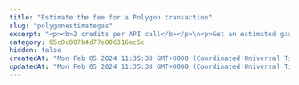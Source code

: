 ```yaml
---
title: "Estimate the fee for a Polygon transaction"
slug: "polygonestimategas"
excerpt: "<p><b>2 credits per API call</b></p>\n<p>Get an estimated gas price and the number of gas units needed for a Polygon transaction. The gas price is obtained from <a href=\"https://gasstation-mainnet.matic.network/\" target=\"_blank\">https://gasstation-mainnet.matic.network/</a>.</p>\n<p style=\"border:4px solid DeepSkyBlue;\"><b>NOTE:</b> The estimated gas price is returned in <b>wei</b>. However, when <a href=\"https://apidoc.tatum.io/tag/Polygon#operation/PolygonBlockchainTransfer\" target=\"_blank\">making the transaction itself</a> and providing the custom fee, you have to provide the gas price in <b>Gwei</b>. Make sure to convert the estimated gas price from wei to Gwei before submitting your transaction.</p>"
category: 65c0c807b4d77e006316ec5c
hidden: false
createdAt: "Mon Feb 05 2024 11:35:38 GMT+0000 (Coordinated Universal Time)"
updatedAt: "Mon Feb 05 2024 11:35:38 GMT+0000 (Coordinated Universal Time)"
---
```

